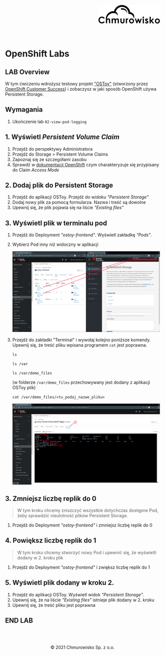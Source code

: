 <img src="../../../img/logo.png" alt="Chmurowisko logo" width="200"  align="right">
<br><br>
<br><br>
<br><br>

# OpenShift Labs

## LAB Overview

W tym ćwiczeniu wdrożysz testowy projekt ["OSToy"](https://github.com/openshift-cs/ostoy) (stworzony przez [OpenShift Customer Success](https://github.com/openshift-cs)) i zobaczysz w jaki sposób OpenShift używa Persistent Storage.

## Wymagania

1. Ukończenie lab `02-view-pod-logging`

## 1. Wyświetl _Persistent Volume Claim_

1. Przejdź do perspektywy Administratora
1. Przejdź do Storage > Persistent Volume Claims
1. Zapoznaj się ze szczegółami zasobu
1. Sprawdź w [dokumentacji OpenShift](https://docs.openshift.com/container-platform/4.6/storage/understanding-persistent-storage.html#pv-access-modes_understanding-persistent-storage) czym charakteryzuje się przypisany do Claim _Access Mode_

## 2. Dodaj plik do Persistent Storage

1. Przejdź do aplikacji OSToy. Przejdź do widoku _"Persistent Storage"_
1. Dodaj nowy plik za pomocą formularza. Nazwa i treść są dowolne
1. Upewnij się, że plik pojawia się na liście _"Existing files"_

## 3. Wyświetl plik w terminalu pod

1. Przejdź do Deployment _"ostoy-frontend"_. Wyświetl zakładkę _"Pods"_.
1. Wybierz Pod inny niż widoczny w aplikacji

   ![](./img/01-different-pod.png)

1. Przejdź do zakładki "Terminal" i wywołaj kolejno poniższe komendy. Upewnij się, że treść pliku wpisana programem `cat` jest poprawna.

   ```shell
   ls
   ```

   ```shell
   ls /var
   ```

   ```shell
   ls /var/demo_files
   ```

   (w folderze `/var/demo_files` przechowywany jest dodany z aplikacji OSToy plik)

   ```shell
   cat /var/demo_files/<tu_podaj_nazwe_pliku>
   ```

   ![](./img/02-pod-terminal.png)

## 3. Zmniejsz liczbę replik do 0

> W tym kroku chcemy zniszczyć wszystkie dotychczas dostępne Pod, żeby sprawdzić nieulotność plików Persistent Storage.

1. Przejdź do Deployment _"ostoy-frontend"_ i zmniejsz liczbę replik do 0

## 4. Powiększ liczbę replik do 1

> W tym kroku chcemy stworzyć nowy Pod i upewnić się, że wyświetli dodany w 2. kroku plik

1. Przejdź do Deployment _"ostoy-frontend"_ i zwiększ liczbę replik do 1

## 5. Wyświetl plik dodany w kroku 2.

1. Przejdź do aplikacji OSToy. Wyświetl widok _"Persistent Storage"_.
1. Upewnij się, że na liście _"Existing files"_ istnieje plik dodany w 2. kroku
1. Upewnij się, że treść pliku jest poprawna

## END LAB

<br><br>

<center><p>&copy; 2021 Chmurowisko Sp. z o.o.<p></center>
